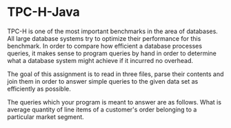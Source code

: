# TPC-H-Java
TPC-H is one of the most important benchmarks in the area of databases. All large database systems try to optimize their performance for this benchmark. In order to compare how efficient a database processes queries, it makes sense to program queries by hand in order to determine what a database system might achieve if it incurred no overhead.

The goal of this assignment is to read in three files, parse their contents and join them in order to answer simple queries to the given data set as efficiently as possible.

The queries which your program is meant to answer are as follows. What is average quantity of line items of a customer's order belonging to a particular market segment.
